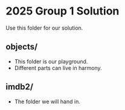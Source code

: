 # 2025 Group 1 Solution

Use this folder for our solution.

## objects/
- This folder is our playground.
- Different parts can live in harmony.

## imdb2/
- The folder we will hand in.